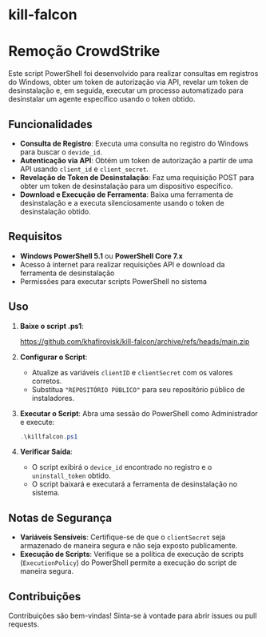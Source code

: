 # kill-falcon

# Remoção CrowdStrike

Este script PowerShell foi desenvolvido para realizar consultas em registros do Windows, obter um token de autorização via API, revelar um token de desinstalação e, em seguida, executar um processo automatizado para desinstalar um agente específico usando o token obtido.

## Funcionalidades

- **Consulta de Registro**: Executa uma consulta no registro do Windows para buscar o `devide_id`.
- **Autenticação via API**: Obtém um token de autorização a partir de uma API usando `client_id` e `client_secret`.
- **Revelação de Token de Desinstalação**: Faz uma requisição POST para obter um token de desinstalação para um dispositivo específico.
- **Download e Execução de Ferramenta**: Baixa uma ferramenta de desinstalação e a executa silenciosamente usando o token de desinstalação obtido.

## Requisitos

- **Windows PowerShell 5.1** ou **PowerShell Core 7.x**
- Acesso à internet para realizar requisições API e download da ferramenta de desinstalação
- Permissões para executar scripts PowerShell no sistema

## Uso

1. **Baixe o script .ps1**:

    https://github.com/khafirovisk/kill-falcon/archive/refs/heads/main.zip

3. **Configurar o Script**:
    - Atualize as variáveis `clientID` e `clientSecret` com os valores corretos.
    - Substitua `"REPOSITÓRIO PÚBLICO"` para seu reposítório público de instaladores.

4. **Executar o Script**:
    Abra uma sessão do PowerShell como Administrador e execute:
    ```powershell
    .\killfalcon.ps1
    ```

5. **Verificar Saída**:
    - O script exibirá o `device_id` encontrado no registro e o `uninstall_token` obtido.
    - O script baixará e executará a ferramenta de desinstalação no sistema.

## Notas de Segurança

- **Variáveis Sensíveis**: Certifique-se de que o `clientSecret` seja armazenado de maneira segura e não seja exposto publicamente.
- **Execução de Scripts**: Verifique se a política de execução de scripts (`ExecutionPolicy`) do PowerShell permite a execução do script de maneira segura.

## Contribuições

Contribuições são bem-vindas! Sinta-se à vontade para abrir issues ou pull requests.
